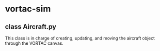 # vortac-sim
## class Aircraft.py
This class is in charge of creating, updating, and moving the aircraft object through the VORTAC canvas.